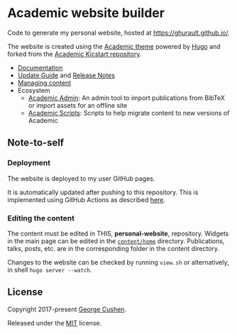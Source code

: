 # Academic website builder

Code to generate my personal website, hosted at https://ghurault.github.io/.

The website is created using the [Academic theme](https://sourcethemes.com/academic/) powered by [Hugo](https://gohugo.io/) and forked from the [Academic Kicstart repository](https://github.com/sourcethemes/academic-kickstart).

* [Documentation](https://sourcethemes.com/academic/docs/)
* [Update Guide](https://sourcethemes.com/academic/docs/update/) and [Release Notes](https://sourcethemes.com/academic/updates/)
* [Managing content](https://sourcethemes.com/academic/docs/managing-content/)
* Ecosystem
  * [Academic Admin](https://github.com/sourcethemes/academic-admin): An admin tool to import publications from BibTeX or import assets for an offline site
  * [Academic Scripts](https://github.com/sourcethemes/academic-scripts): Scripts to help migrate content to new versions of Academic

## Note-to-self

### Deployment

The website is deployed to my user GitHub pages.

It is automatically updated after pushing to this repository.
This is implemented using GitHub Actions as described [here](https://www.jameswright.xyz/post/deploy-hugo-academic-using-githubio/).


### Editing the content

The content must be edited in THIS, **personal-website**, repository.
Widgets in the main page can be edited in the [`content/home`](content/home) directory.
Publications, talks, posts, etc. are in the corresponding folder in the content directory.

Changes to the website can be checked by running `view.sh` or alternatively, in shell `hugo server --watch`.


## License

Copyright 2017-present [George Cushen](https://georgecushen.com).

Released under the [MIT](https://github.com/sourcethemes/academic-kickstart/blob/master/LICENSE.md) license.
